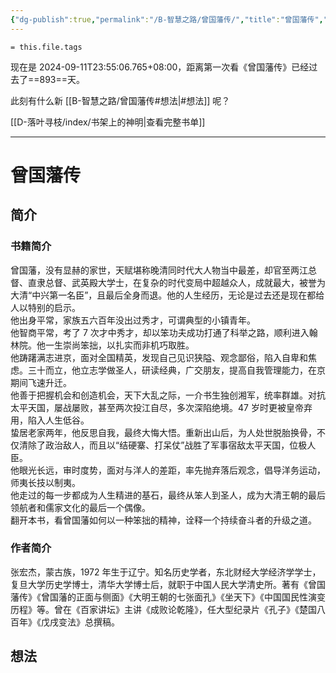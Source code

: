 ```yaml
---
{"dg-publish":true,"permalink":"/B-智慧之路/曾国藩传/","title":"曾国藩传","tags":["曾国藩","传记","人物传记","历史","晚清","张宏杰","奋斗","经典","清史","文学","book"],"noteIcon":""}
---
```



```
= this.file.tags
```

现在是 2024-09-11T23:55:06.765+08:00，距离第一次看《曾国藩传》已经过去了==893==天。

此刻有什么新 [[B-智慧之路/曾国藩传#想法\|#想法]] 呢？

[[D-落叶寻枝/index/书架上的神明\|查看完整书单]]

---
# 曾国藩传

## 简介
### 书籍简介

曾国藩，没有显赫的家世，天赋堪称晚清同时代大人物当中最差，却官至两江总督、直隶总督、武英殿大学士，在复杂的时代变局中超越众人，成就最大，被誉为大清“中兴第一名臣”，且最后全身而退。他的人生经历，无论是过去还是现在都给人以特别的启示。  
他出身平常，家族五六百年没出过秀才，可谓典型的小镇青年。  
他智商平常，考了 7 次才中秀才，却以笨功夫成功打通了科举之路，顺利进入翰林院。他一生崇尚笨拙，以扎实而非机巧取胜。  
他踌躇满志进京，面对全国精英，发现自己见识狭隘、观念鄙俗，陷入自卑和焦虑。三十而立，他立志学做圣人，研读经典，广交朋友，提高自我管理能力，在京期间飞速升迁。  
他善于把握机会和创造机会，天下大乱之际，一介书生独创湘军，统率群雄。对抗太平天国，屡战屡败，甚至两次投江自尽，多次深陷绝境。47 岁时更被皇帝弃用，陷入人生低谷。  
蛰居老家两年，他反思自我，最终大悔大悟。重新出山后，为人处世脱胎换骨，不仅清除了政治敌人，而且以“结硬寨、打呆仗”战胜了军事宿敌太平天国，位极人臣。  
他眼光长远，审时度势，面对与洋人的差距，率先抛弃落后观念，倡导洋务运动，师夷长技以制夷。  
他走过的每一步都成为人生精进的基石，最终从笨人到圣人，成为大清王朝的最后领航者和儒家文化的最后一个偶像。  
翻开本书，看曾国藩如何以一种笨拙的精神，诠释一个持续奋斗者的升级之道。

### 作者简介

张宏杰，蒙古族，1972 年生于辽宁。知名历史学者，东北财经大学经济学学士，复旦大学历史学博士，清华大学博士后，就职于中国人民大学清史所。著有《曾国藩传》《曾国藩的正面与侧面》《大明王朝的七张面孔》《坐天下》《中国国民性演变历程》等。曾在《百家讲坛》主讲《成败论乾隆》，任大型纪录片《孔子》《楚国八百年》《戊戌变法》总撰稿。

## 想法

